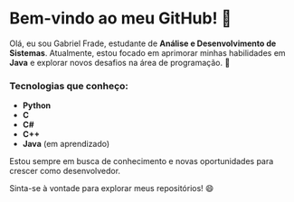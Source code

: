 # Bem-vindo ao meu GitHub! 👋

Olá, eu sou Gabriel Frade, estudante de **Análise e Desenvolvimento de Sistemas**. Atualmente, estou focado em aprimorar minhas habilidades em **Java** e explorar novos desafios na área de programação. 🚀

### Tecnologias que conheço:
- **Python**
- **C**
- **C#**
- **C++**
- **Java** (em aprendizado)

Estou sempre em busca de conhecimento e novas oportunidades para crescer como desenvolvedor.

Sinta-se à vontade para explorar meus repositórios! 😄
